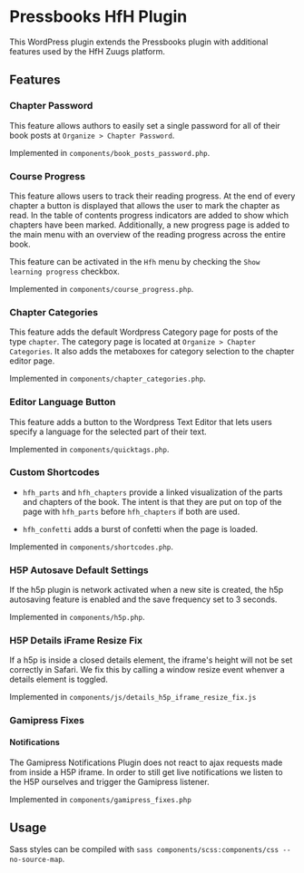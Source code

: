 # Pressbooks HfH Plugin

This WordPress plugin extends the Pressbooks plugin with additional features used by the HfH Zuugs platform.

## Features

### Chapter Password

This feature allows authors to easily set a single password for all of their book posts at `Organize > Chapter Password`.

Implemented in `components/book_posts_password.php`.

### Course Progress

This feature allows users to track their reading progress. At the end of every chapter a button is displayed that allows the user to mark the chapter as read.
In the table of contents progress indicators are added to show which chapters have been marked. Additionally, a new progress page is added to the main menu with an overview of the reading progress across the entire book.

This feature can be activated in the `Hfh` menu by checking the `Show learning progress` checkbox.

Implemented in `components/course_progress.php`.

### Chapter Categories

This feature adds the default Wordpress Category page for posts of the type `chapter`. The category page is located at `Organize > Chapter Categories`. It also adds the metaboxes for category selection to the chapter editor page.

Implemented in `components/chapter_categories.php`.

### Editor Language Button

This feature adds a button to the Wordpress Text Editor that lets users specify a language for the selected part of their text.

Implemented in `components/quicktags.php`.

### Custom Shortcodes

- `hfh_parts` and `hfh_chapters` provide a linked visualization of the parts and chapters of the book. The intent is that they are put on top of the page with `hfh_parts` before `hfh_chapters` if both are used.

- `hfh_confetti` adds a burst of confetti when the page is loaded.

Implemented in `components/shortcodes.php`.

### H5P Autosave Default Settings

If the h5p plugin is network activated when a new site is created, the h5p autosaving feature is enabled and the save frequency set to 3 seconds.

Implemented in `components/h5p.php`.

### H5P Details iFrame Resize Fix

If a h5p is inside a closed details element, the iframe's height will not be set correctly in Safari.
We fix this by calling a window resize event whenver a details element is toggled.

Implemented in `components/js/details_h5p_iframe_resize_fix.js`

### Gamipress Fixes

#### Notifications

The Gamipress Notifications Plugin does not react to ajax requests made from inside a H5P iframe.
In order to still get live notifications we listen to the H5P ourselves and trigger the Gamipress listener.

Implemented in `components/gamipress_fixes.php`

## Usage

Sass styles can be compiled with `sass components/scss:components/css --no-source-map`.

